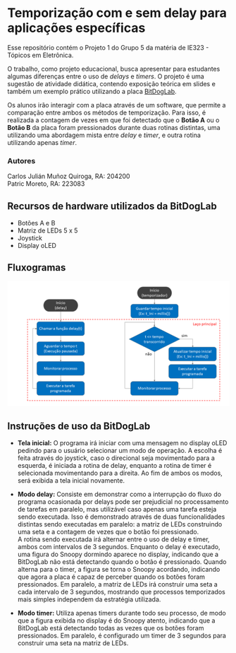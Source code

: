 # Temporização com e sem delay para aplicações específicas

Esse repositório contém o Projeto 1 do Grupo 5 da matéria de IE323 - Tópicos em Eletrônica.

O trabalho, como projeto educacional, busca apresentar para estudantes algumas diferenças entre o uso de _delays_ e _timers_. O projeto é uma sugestão de atividade didática, contendo exposição teórica em slides e também um exemplo prático utilizando a placa [BitDogLab](https://github.com/BitDogLab/BitDogLab/tree/main).

Os alunos irão interagir com a placa através de um software, que permite a comparação entre ambos os métodos de temporização. Para isso, é realizada a contagem de vezes em que foi detectado que o **Botão A** ou o **Botão B** da placa foram pressionados durante duas rotinas distintas, uma utilizando uma abordagem mista entre _delay_ e _timer_, e outra rotina utilizando apenas _timer_.

### Autores

Carlos Julián Muñoz Quiroga, RA: 204200  
Patric Moreto, RA: 223083

## Recursos de hardware utilizados da BitDogLab

- Botões A e B
- Matriz de LEDs 5 x 5
- Joystick
- Display oLED

## Fluxogramas

![Fluxogramas de exemplos de implementação das estratégias de espera com as funções _delay_ e _timer_.](https://github.com/danielvieira95/Projetos_Disciplina_IE323/blob/main/PROJETO_1/delay-x-timer/Img/Fluxogramas.png)

## Instruções de uso da BitDogLab

- **Tela inicial:** O programa irá iniciar com uma mensagem no display oLED pedindo para o usuário selecionar um modo de operação. A escolha é feita através do joystick, caso o direcional seja movimentado para a esquerda, é iniciada a rotina de delay, enquanto a rotina de timer é selecionada movimentando para a direita. Ao fim de ambos os modos, será exibida a tela inicial novamente.

- **Modo delay:** Consiste em demonstrar como a interrupção do fluxo do programa ocasionada por delays pode ser prejudicial no processamento de tarefas em paralelo, mas utilizável caso apenas uma tarefa esteja sendo executada. Isso é demonstrado através de duas funcionalidades distintas sendo executadas em paralelo: a matriz de LEDs construindo uma seta e a contagem de vezes que o botão foi pressionado.    
A rotina sendo executada irá alternar entre o uso de delay e timer, ambos com intervalos de 3 segundos. Enquanto o delay é executado, uma figura do Snoopy dormindo aparece no display, indicando que a BitDogLab não está detectando quando o botão é pressionado. Quando alterna para o timer, a figura se torna o Snoopy acordando, indicando que agora a placa é capaz de perceber quando os botões foram pressionados. Em paralelo, a matriz de LEDs irá construir uma seta a cada intervalo de 3 segundos, mostrando que processos temporizados mais simples independem da estratégia utilizada.

- **Modo timer:** Utiliza apenas timers durante todo seu processo, de modo que a figura exibida no display é do Snoopy atento, indicando que a BitDogLab está detectando todas as vezes que os botões foram pressionados. Em paralelo, é configurado um timer de 3 segundos para construir uma seta na matriz de LEDs.
